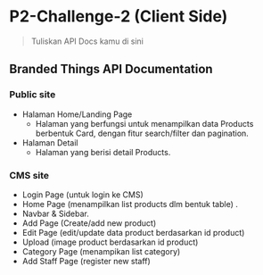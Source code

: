 # P2-Challenge-2 (Client Side)

> Tuliskan API Docs kamu di sini

## Branded Things API Documentation

### Public site

- Halaman Home/Landing Page
  - Halaman yang berfungsi untuk menampilkan data Products berbentuk Card, dengan fitur search/filter dan pagination.
- Halaman Detail
  - Halaman yang berisi detail Products.

### CMS site

- Login Page (untuk login ke CMS)
- Home Page (menampilkan list products dlm bentuk table) .
- Navbar & Sidebar.
- Add Page (Create/add new product)
- Edit Page (edit/update data product berdasarkan id product)
- Upload (image product berdasarkan id product)
- Category Page (menampikan list category)
- Add Staff Page (register new staff)
